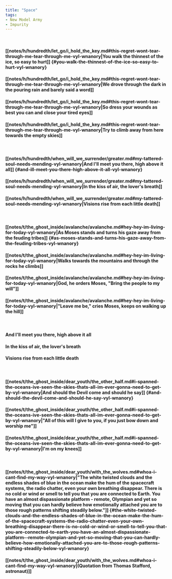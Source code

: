 ```yaml
---
title: "Space"
tags:
- New Model Army
- Impurity
---
```

&nbsp;
#### [[notes/h/hundredth/let_go/i_hold_the_key.md#this-regret-wont-tear-through-me-tear-through-me-vyl-wnanory|You walk the thinnest of the ice, so easy to hurt]] {#you-walk-the-thinnest-of-the-ice-so-easy-to-hurt-vyl-wnanory}
#### [[notes/h/hundredth/let_go/i_hold_the_key.md#this-regret-wont-tear-through-me-tear-through-me-vyl-wnanory|We drove through the dark in the pouring rain and barely said a word]]
#### [[notes/h/hundredth/let_go/i_hold_the_key.md#this-regret-wont-tear-through-me-tear-through-me-vyl-wnanory|So dress your wounds as best you can and close your tired eyes]]
#### [[notes/h/hundredth/let_go/i_hold_the_key.md#this-regret-wont-tear-through-me-tear-through-me-vyl-wnanory|Try to climb away from here towards the empty skies]]
&nbsp;
#### [[notes/h/hundredth/when_will_we_surrender/greater.md#my-tattered-soul-needs-mending-vyl-wnanory|And I'll meet you there, high above it all]] {#and-ill-meet-you-there-high-above-it-all-vyl-wnanory}
#### [[notes/h/hundredth/when_will_we_surrender/greater.md#my-tattered-soul-needs-mending-vyl-wnanory|In the kiss of air, the lover's breath]]
#### [[notes/h/hundredth/when_will_we_surrender/greater.md#my-tattered-soul-needs-mending-vyl-wnanory|Visions rise from each little death]]
&nbsp;
#### [[notes/t/the_ghost_inside/avalanche/avalanche.md#hey-hey-im-living-for-today-vyl-wnanory|As Moses stands and turns his gaze away from the feuding tribes]] {#as-moses-stands-and-turns-his-gaze-away-from-the-feuding-tribes-vyl-wnanory}
#### [[notes/t/the_ghost_inside/avalanche/avalanche.md#hey-hey-im-living-for-today-vyl-wnanory|Walks towards the mountains and through the rocks he climbs]]
#### [[notes/t/the_ghost_inside/avalanche/avalanche.md#hey-hey-im-living-for-today-vyl-wnanory|God, he orders Moses, "Bring the people to my will"]]
#### [[notes/t/the_ghost_inside/avalanche/avalanche.md#hey-hey-im-living-for-today-vyl-wnanory|"Leave me be," cries Moses, keeps on walking up the hill]]
&nbsp;
#### And I'll meet you there, high above it all
#### In the kiss of air, the lover's breath
#### Visions rise from each little death
&nbsp;
#### [[notes/t/the_ghost_inside/dear_youth/the_other_half.md#i-spanned-the-oceans-ive-seen-the-skies-thats-all-im-ever-gonna-need-to-get-by-vyl-wnanory|And should the Devil come and should he say]] {#and-should-the-devil-come-and-should-he-say-vyl-wnanory}
#### [[notes/t/the_ghost_inside/dear_youth/the_other_half.md#i-spanned-the-oceans-ive-seen-the-skies-thats-all-im-ever-gonna-need-to-get-by-vyl-wnanory|"All of this will I give to you, if you just bow down and worship me"]]
#### [[notes/t/the_ghost_inside/dear_youth/the_other_half.md#i-spanned-the-oceans-ive-seen-the-skies-thats-all-im-ever-gonna-need-to-get-by-vyl-wnanory|I'm on my knees]]
&nbsp;
#### [[notes/t/the_ghost_inside/dear_youth/with_the_wolves.md#whoa-i-cant-find-my-way-vyl-wnanory|"The white twisted clouds and the endless shades of blue in the ocean make the hum of the spacecraft systems, the radio chatter, even your own breathing disappear. There is no cold or wind or smell to tell you that you are connected to Earth. You have an almost dispassionate platform - remote, Olympian and yet so moving that you can hardly believe how emotionally attached you are to those rough patterns shifting steadily below."]] {#the-white-twisted-clouds-and-the-endless-shades-of-blue-in-the-ocean-make-the-hum-of-the-spacecraft-systems-the-radio-chatter-even-your-own-breathing-disappear-there-is-no-cold-or-wind-or-smell-to-tell-you-that-you-are-connected-to-earth-you-have-an-almost-dispassionate-platform--remote-olympian-and-yet-so-moving-that-you-can-hardly-believe-how-emotionally-attached-you-are-to-those-rough-patterns-shifting-steadily-below-vyl-wnanory}
#### [[notes/t/the_ghost_inside/dear_youth/with_the_wolves.md#whoa-i-cant-find-my-way-vyl-wnanory|(Quotation from Thomas Stafford, astronaut)]]
